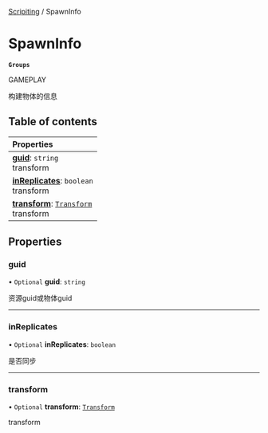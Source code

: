 [Scripiting](../groups/Scripiting.Scripiting.md) / SpawnInfo

# SpawnInfo <Badge type="tip" text="Interface" /> <Score text="SpawnInfo" />

**`Groups`**

GAMEPLAY

构建物体的信息

## Table of contents

| Properties |
| :-----|
| **[guid](Type.SpawnInfo.md#guid)**: `string` <br> transform|
| **[inReplicates](Type.SpawnInfo.md#inreplicates)**: `boolean` <br> transform|
| **[transform](Type.SpawnInfo.md#transform)**: [`Transform`](../classes/Type.Transform.md) <br> transform|

## Properties

### guid <Score text="guid" /> 

• `Optional` **guid**: `string`

资源guid或物体guid

___

### inReplicates <Score text="inReplicates" /> 

• `Optional` **inReplicates**: `boolean`

是否同步

___

### transform <Score text="transform" /> 

• `Optional` **transform**: [`Transform`](../classes/Type.Transform.md)

transform
